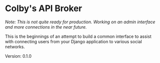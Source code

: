 # Colby's API Broker

_Note: This is not quite ready for production. Working on an admin interface and more connections in the near future._

This is the beginnings of an attempt to build a common interface to assist with connecting users
from your Django application to various social networks.

Version: 0.1.0
